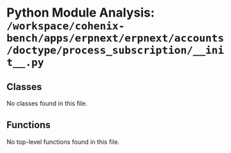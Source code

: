 # Python Module Analysis: `/workspace/cohenix-bench/apps/erpnext/erpnext/accounts/doctype/process_subscription/__init__.py`

## Classes

No classes found in this file.


## Functions

No top-level functions found in this file.
